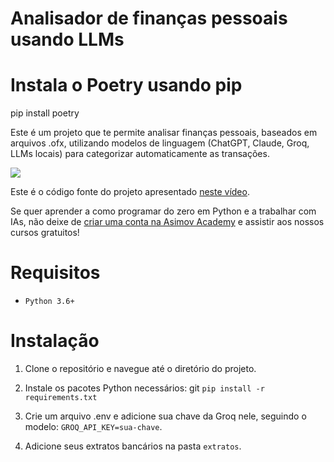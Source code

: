 
# Analisador de finanças pessoais usando LLMs

# Instala o Poetry usando pip
pip install poetry


Este é um projeto que te permite analisar finanças pessoais, baseados em arquivos .ofx, utilizando modelos de linguagem (ChatGPT, Claude, Groq, LLMs locais) para categorizar automaticamente as transações.

<img src="./video.gif"/>


Este é o código fonte do projeto apresentado [neste vídeo](https://www.instagram.com/p/C_03fokuu-4/).

Se quer aprender a como programar do zero em Python e a trabalhar com IAs, não deixe de [criar uma conta na Asimov Academy](https://hub.asimov.academy/registrar) e assistir aos nossos cursos gratuitos!



# Requisitos

- `Python 3.6+`

# Instalação

1.	Clone o repositório e navegue até o diretório do projeto.
2.	Instale os pacotes Python necessários:
git 
`pip install -r requirements.txt`

3.	Crie um arquivo .env e adicione sua chave da Groq nele, seguindo o modelo: `GROQ_API_KEY=sua-chave`.
4.  Adicione seus extratos bancários na pasta `extratos`.

